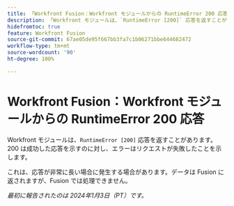 ```yaml
---
title: 「Workfront Fusion：Workfront モジュールからの RuntimeError 200 応答」
description: 「Workfront モジュールは、`RuntimeError [200]` 応答を返すことがあります。200 は成功した応答を示すのに対し、エラーはリクエストが失敗したことを示します。」
hidefromtoc: true
feature: Workfront Fusion
source-git-commit: 67ae05de95f667bb3fa7c1b06271bbe644682472
workflow-type: tm+mt
source-wordcount: '90'
ht-degree: 100%

---
```



# Workfront Fusion：Workfront モジュールからの RuntimeError 200 応答

Workfront モジュールは、`RuntimeError [200]` 応答を返すことがあります。200 は成功した応答を示すのに対し、エラーはリクエストが失敗したことを示します。

これは、応答が非常に長い場合に発生する場合があります。データは Fusion に返されますが、Fusion では処理できません。

_最初に報告されたのは 2024年1月3日（PT）です。_
